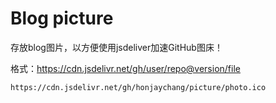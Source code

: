 # Blog picture

存放blog图片，以方便使用jsdeliver加速GitHub图床！

格式：https://cdn.jsdelivr.net/gh/user/repo@version/file

`https://cdn.jsdelivr.net/gh/honjaychang/picture/photo.ico`

